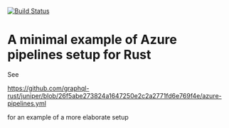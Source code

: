 [![Build Status](https://dev.azure.com/matklad/matklad/_apis/build/status/matklad.rust-piplelines-hello-world?branchName=master)](https://dev.azure.com/matklad/matklad/_build/latest?definitionId=1&branchName=master)

# A **minimal** example of Azure pipelines setup for Rust


See

https://github.com/graphql-rust/juniper/blob/26f5abe273824a1647250e2c2a2771fd6e769f4e/azure-pipelines.yml

for an example of a more elaborate setup

